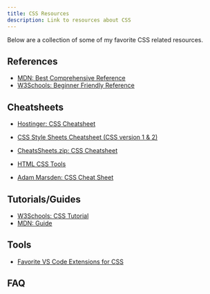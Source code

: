 ```yaml
---
title: CSS Resources
description: Link to resources about CSS
---
```


Below are a collection of some of my favorite CSS related resources.

## References

- <a href="https://developer.mozilla.org/en-US/docs/Web/CSS" target="_blank">MDN: Best Comprehensive Reference</a>
- <a href="https://www.w3schools.com/css/default.asp" target="_blank">W3Schools: Beginner Friendly Reference</a>

## Cheatsheets

- <a href="https://cdn.hostinger.com/tutorials/pdf/CSS-3-Cheatsheet.pdf" target="_blank">Hostinger: CSS Cheatsheet</a>

- <a href="https://web.stanford.edu/group/csp/cs21/csscheatsheet.pdf" target="_blank">CSS Style Sheets Cheatsheet (CSS version 1 & 2)</a>
- <a href="https://cheatsheets.zip/css3" target="_blank">CheatsSheets.zip: CSS Cheatsheet</a>
- <a href="https://htmlcss.tools/css" target="_blank">HTML CSS Tools</a>
- <a href="https://adam-marsden.co.uk/css-cheat-sheet" target="_blank">Adam Marsden: CSS Cheat Sheet</a>

## Tutorials/Guides

- <a href="https://www.w3schools.com/css/default.asp" target="_blank">W3Schools: CSS Tutorial</a>
- <a href="https://developer.mozilla.org/en-US/docs/Learn/CSS" target="_blank">MDN: Guide</a>

## Tools

- [Favorite VS Code Extensions for CSS](../vscode/configuration#css)

## FAQ

<!-- - <a href="https://makersaid.com/how-to-name-html-ids-and-classes/" target="_blank">
  How to Name Your HTML Ids and Classes
  </a>

- <a href="https://www.reddit.com/r/vscode/comments/1arro55/why_are_my_html_lines_freezing_folding_all_of_a" target="_blank"> VS Code: Why are my html lines freezing / folding all of a sudden... and how do I turn it off?
  </a> -->
